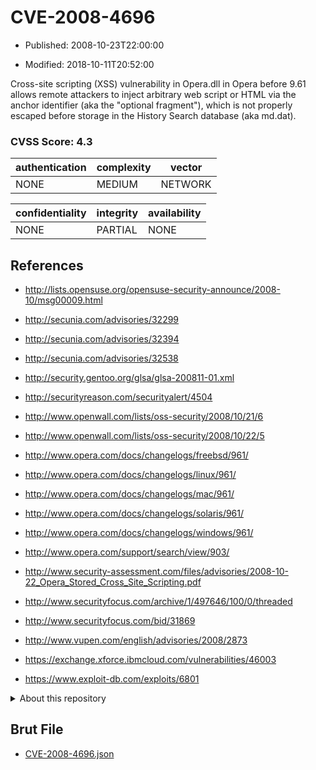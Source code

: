 # CVE-2008-4696

- Published: 2008-10-23T22:00:00

- Modified: 2018-10-11T20:52:00

Cross-site scripting (XSS) vulnerability in Opera.dll in Opera before 9.61 allows remote attackers to inject arbitrary web script or HTML via the anchor identifier (aka the "optional fragment"), which is not properly escaped before storage in the History Search database (aka md.dat).

### CVSS Score: **4.3**

| authentication | complexity | vector |
| --- | --- | --- |
| NONE | MEDIUM | NETWORK |

| confidentiality | integrity | availability |
| --- | --- | --- |
| NONE | PARTIAL | NONE |

## References

* http://lists.opensuse.org/opensuse-security-announce/2008-10/msg00009.html

* http://secunia.com/advisories/32299

* http://secunia.com/advisories/32394

* http://secunia.com/advisories/32538

* http://security.gentoo.org/glsa/glsa-200811-01.xml

* http://securityreason.com/securityalert/4504

* http://www.openwall.com/lists/oss-security/2008/10/21/6

* http://www.openwall.com/lists/oss-security/2008/10/22/5

* http://www.opera.com/docs/changelogs/freebsd/961/

* http://www.opera.com/docs/changelogs/linux/961/

* http://www.opera.com/docs/changelogs/mac/961/

* http://www.opera.com/docs/changelogs/solaris/961/

* http://www.opera.com/docs/changelogs/windows/961/

* http://www.opera.com/support/search/view/903/

* http://www.security-assessment.com/files/advisories/2008-10-22_Opera_Stored_Cross_Site_Scripting.pdf

* http://www.securityfocus.com/archive/1/497646/100/0/threaded

* http://www.securityfocus.com/bid/31869

* http://www.vupen.com/english/advisories/2008/2873

* https://exchange.xforce.ibmcloud.com/vulnerabilities/46003

* https://www.exploit-db.com/exploits/6801

<details>
<summary>About this repository</summary> 

  This repository is part of the project [Live Hack CVE](https://github.com/Live-Hack-CVE). Main website can be found [www.live-hack.org](https://www.live-hack.org) 
  
  Made by [Sn0wAlice](https://github.com/Sn0wAlice) for the people that care about security and need to have a feed of the latest CVEs. Hope you enjoy it, don't forget to star the repo and follow me on [Twitter](https://twitter.com/Sn0wAlice) and [Github](https://github.com/Sn0wAlice). And that is my [personnal website](https://www.alice-snow.me/)

  - [Home Page](https://github.com/Live-Hack-CVE)
  - [Framework](https://github.com/Live-Hack-CVE/cve-framework)
  - [CVE database](https://github.com/Live-Hack-CVE/full_database)
  - [Changelog](https://github.com/Live-Hack-CVE/Changelog)
</details>

## Brut File

* [CVE-2008-4696.json](https://raw.githubusercontent.com/Live-Hack-CVE/full_database/main/cves/2008/CVE-2008-4696.json)

